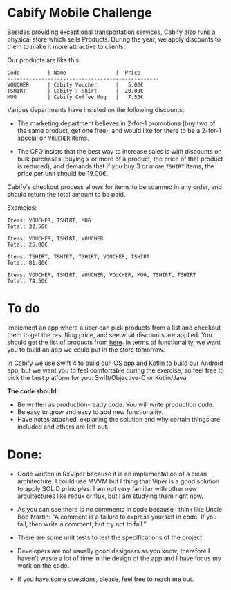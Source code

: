 # Cabify Mobile Challenge

Besides providing exceptional transportation services, Cabify also runs a physical store which sells Products. During the year, we apply discounts to them to make it more attractive to clients.

Our products are like this:

``` 
Code         | Name                |  Price
-------------------------------------------------
VOUCHER      | Cabify Voucher      |   5.00€
TSHIRT       | Cabify T-Shirt      |  20.00€
MUG          | Cabify Coffee Mug   |   7.50€
```

Various departments have insisted on the following discounts:

 * The marketing department believes in 2-for-1 promotions (buy two of the same product, get one free), and would like for there to be a 2-for-1 special on `VOUCHER` items.

 * The CFO insists that the best way to increase sales is with discounts on bulk purchases (buying x or more of a product, the price of that product is reduced), and demands that if you buy 3 or more `TSHIRT` items, the price per unit should be 19.00€.

Cabify's checkout process allows for items to be scanned in any order, and should return the total amount to be paid.

Examples:

    Items: VOUCHER, TSHIRT, MUG
    Total: 32.50€

    Items: VOUCHER, TSHIRT, VOUCHER
    Total: 25.00€

    Items: TSHIRT, TSHIRT, TSHIRT, VOUCHER, TSHIRT
    Total: 81.00€

    Items: VOUCHER, TSHIRT, VOUCHER, VOUCHER, MUG, TSHIRT, TSHIRT
    Total: 74.50€


# To do
Implement an app where a user can pick products from a list and checkout them to get the resulting price, and see what discounts are applied. You should get the list of products from [here](https://api.myjson.com/bins/4bwec). In terms of
functionality, we want you to build an app we could put in the store tomorrow.

In Cabify we use Swift 4 to build our iOS app and Kotlin to build our Android app, but we want you to feel comfortable during the exercise, so feel free to pick the best platform for you: Swift/Objective-C or Kotlin/Java

**The code should:**
- Be written as production-ready code. You will write production code. 
- Be easy to grow and easy to add new functionality.
- Have notes attached, explaning the solution and why certain things are included and others are left out.


# Done:
- Code written in RxViper because it is an implementation of a clean architecture. I could use MVVM but I thing that Viper is a good solution to apply SOLID principles. I am not very familiar with other new arquitectures like redux or flux, but I am studying them right now.

- As you can see there is no comments in code because I think like Uncle Bob Martin: "A comment is a failure to express yourself in code.  If you fail, then write a comment; but try not to fail."

- There are some unit tests to test the specifications of the project.

- Developers are not usually good designers as you know, therefore I haven't waste a lot of time in the design of the app and I have focus my work on the code.

- If you have some questions, please, feel free to reach me out.
